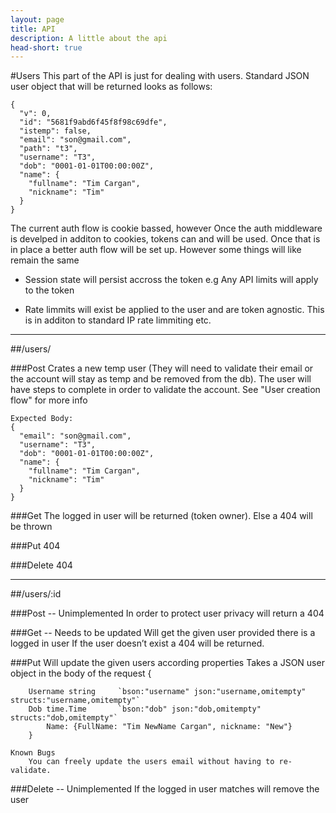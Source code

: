 ```yaml
---
layout: page
title: API
description: A little about the api
head-short: true
---
```


#Users
This part of the API is just for dealing with users. Standard JSON user object that will be returned looks as follows:

	{
	  "v": 0,
	  "id": "5681f9abd6f45f8f98c69dfe",
	  "istemp": false,
	  "email": "son@gmail.com",
	  "path": "t3",
	  "username": "T3",
	  "dob": "0001-01-01T00:00:00Z",
	  "name": {
	    "fullname": "Tim Cargan",
	    "nickname": "Tim"
	  }
	}

The current auth flow is cookie bassed, however Once the auth middleware is develped in additon to cookies, tokens can and will be used. Once that is in place a better auth flow will be set up. However some things will like remain the same

* Session state will persist accross the token e.g
  Any API limits will apply to the token

* Rate limmits will exist be applied to the user and are token agnostic. This is in additon to standard IP rate limmiting etc.

<hr>

##/users/

###Post 
	Crates a new temp user (They will need to validate their email or the account will stay as temp and be removed from the db). The user will have steps to complete in order to validate the account. See "User creation flow" for more info

	Expected Body:
	{
	  "email": "son@gmail.com",
	  "username": "T3",
	  "dob": "0001-01-01T00:00:00Z",
	  "name": {
	    "fullname": "Tim Cargan",
	    "nickname": "Tim"
	  }
	}

###Get
	The logged in user will be returned (token owner). Else a 404 will be thrown

###Put
	404

###Delete
	404 

<hr>

##/users/:id

###Post -- Unimplemented
	In order to protect user privacy will return a 404

###Get -- Needs to be updated
	Will get the given user provided there is a logged in user
	If the user doesn’t exist a 404 will be returned.

###Put
	Will update the given users according properties
	Takes a JSON user object in the body of the request
		{

		Username string 	`bson:"username" json:"username,omitempty" structs:"username,omitempty"`
		Dob	time.Time		`bson:"dob" json:"dob,omitempty" structs:"dob,omitempty"`
			Name: {FullName: "Tim NewName Cargan", nickname: "New"}
		}

	Known Bugs
		You can freely update the users email without having to re-validate.

###Delete -- Unimplemented
	If the logged in user matches will remove the user